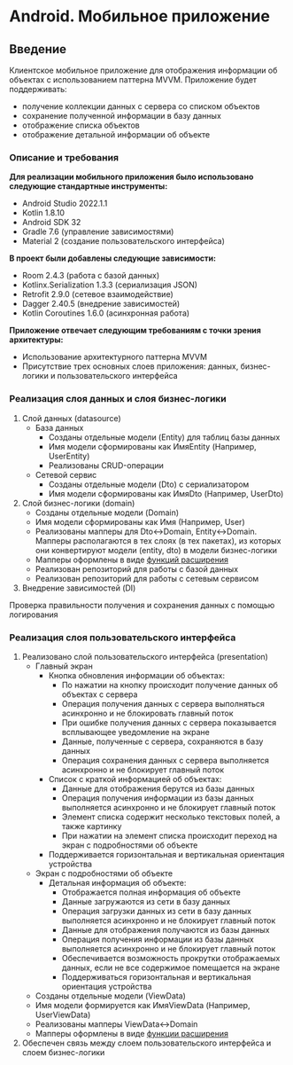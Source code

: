 # Android. Мобильное приложение

## Введение

Клиентское мобильное приложение для отображения информации об объектах с использованием паттерна MVVM. Приложение будет поддерживать:
- получение коллекции данных с сервера со списком объектов
- сохранение полученной информации в базу данных
- отображение списка объектов
- отображение детальной информации об объекте


### Описание и требования


**Для реализации мобильного приложения было использовано следующие стандартные инструменты:**

- Android Studio 2022.1.1
- Kotlin 1.8.10
- Android SDK 32
- Gradle 7.6 (управление зависимостями)
- Material 2 (создание пользовательского интерфейса)

**В проект были добавлены следующие зависимости:**

- Room 2.4.3 (работа с базой данных)
- Kotlinx.Serialization 1.3.3 (сериализация JSON)
- Retrofit 2.9.0 (сетевое взаимодействие)
- Dagger 2.40.5 (внедрение зависимостей)
- Kotlin Coroutines 1.6.0 (асинхронная работа)

**Приложение отвечает следующим требованиям с точки зрения архитектуры:**
- Использование архитектурного паттерна MVVM
- Присутствие трех основных слоев приложения: данных, бизнес-логики и пользовательского интерфейса


### Реализация слоя данных и слоя бизнес-логики

1. Слой данных (datasource)
    - База данных
        - Созданы отдельные модели (Entity) для таблиц базы данных
        - Имя модели сформированы как ИмяEntity (Например, UserEntity)
        - Реализованы CRUD-операции
    - Сетевой сервис
        - Созданы отдельные модели (Dto) с сериализатором
        - Имя модели сформированы как ИмяDto (Например, UserDto)
2. Слой бизнес-логики (domain)
    - Созданы отдельные модели (Domain)
    - Имя модели сформированы как Имя (Например, User)
    - Реализованы мапперы для Dto<->Domain, Entity<->Domain. Мапперы располагаются в тех слоях (в тех пакетах), из которых они конвертируют модели (entity, dto) в модели бизнес-логики
    - Мапперы оформлены в виде [функций расширения](https://kotlinlang.org/docs/extensions.html)
    - Реализован репозиторий для работы с базой данных
    - Реализован репозиторий для работы с сетевым сервисом
3. Внедрение зависимостей (DI)

Проверка правильности получения и сохранения данных с помощью логирования

### Реализация слоя пользовательского интерфейса

1. Реализовано слой пользовательского интерфейса (presentation)
    - Главный экран
        - Кнопка обновления информации об объектах:
            - По нажатии на кнопку происходит получение данных об объектах с сервера
            - Операция получения данных с сервера выполняться асинхронно и не блокировать главный поток
            - При ошибке получения данных с сервера показывается всплывающее уведомление на экране
            - Данные, полученные с сервера, сохраняются в базу данных
            - Операция сохранения данных с сервера выполняется асинхронно и не блокирует главный поток
        - Список с краткой информацией об объектах:
            - Данные для отображения берутся из базы данных
            - Операция получения информации из базы данных выполняется асинхронно и не блокирует главный поток
            - Элемент списка содержит несколько текстовых полей, а также картинку
            - При нажатии на элемент списка происходит переход на экран с подробностями об объекте
        - Поддерживается горизонтальная и вертикальная ориентация устройства
    - Экран с подробностями об объекте
        - Детальная информация об объекте:
            - Отображается полная информация об объекте
            - Данные загружаются из сети в базу данных
            - Операция загрузки данных из сети в базу данных выполняется асинхронно и не блокирует главный поток
            - Данные для отображения получаются из базы данных
            - Операция получения информации из базы данных выполняется асинхронно и не блокирует главный поток
            - Обеспечивается возможность прокрутки отображаемых данных, если не все содержимое помещается на экране
            - Поддерживаться горизонтальная и вертикальная ориентация устройства
    - Созданы отдельные модели (ViewData)
    - Имя модели формируется как ИмяViewData (Например, UserViewData)
    - Реализованы мапперы ViewData<->Domain
    - Мапперы оформлены в виде [функции расширения](https://kotlinlang.org/docs/extensions.html)
2. Обеспечен связь между слоем пользовательского интерфейса и слоем бизнес-логики
